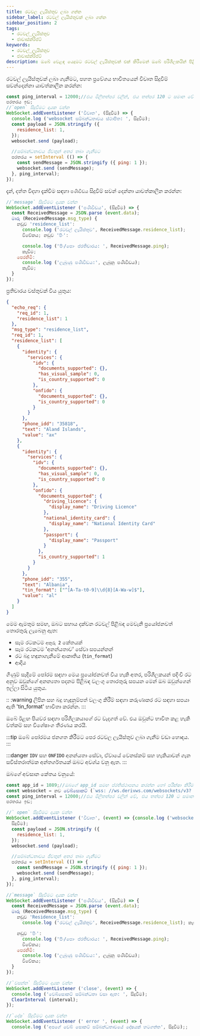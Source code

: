 ```yaml
---
title: රටවල ලැයිස්තුව ලබා ගන්න
sidebar_label: රටවල් ලැයිස්තුවක් ලබා ගන්න
sidebar_position: 2
tags:
  - රටවල්_ලැයිස්තුව
  - ජාවාස්ක්රිප්ට්
keywords:
  - රටවල්_ලැයිස්තුව
  - ජාවාස්ක්රිප්ට්
description: ඔබේ වෙළඳ යෙදුමට රටවල් ලැයිස්තුවක් එක් කිරීමෙන් ඔබේ පරිශීලකයින් පිළිබඳ තොරතුරු ලබා ගන්න. මෙම JavaScript API උදාහරණයෙන් එය කරන්නේ කෙසේදැයි ඉගෙන ගන්න.
---
```


<!-- :::caution
You can learn more about countries [here](/docs/terminology/trading/residence-list)
::: -->

රටවල් ලැයිස්තුවක් ලබා ගැනීමට, පහත ප්‍රවේශය භාවිතයෙන් විවෘත සිදුවීම් සවන්දෙන්නා යාවත්කාලීන කරන්න:

```js title="index.js" showLineNumbers
const ping_interval = 12000;//එය මිලිතත්පර වලින්, එය තත්පර 120 ට සමාන වේ
පරතරය ඉඩ;
//`open` සිදුවීමට දායක වන්න
WebSocket.addEventListener ('විවෘත', (සිදුවීම) => {
  console.log ('websocket සම්බන්ධතාවය ස්ථාපිත: ', සිදුවීම);
  const payload = JSON.stringify ({
    residence_list: 1,
  });
  websocket.send (payload);

  //සම්බන්ධතාවය ජීවතුන් අතර තබා ගැනීමට
  පරතරය = setInterval (() => {
    const sendMessage = JSON.stringify ({ ping: 1 });
    websocket.send (sendMessage);
  }, ping_interval);
});
```

දැන්, දත්ත විදහා දැක්වීම සඳහා `පණිවිඩය` සිදුවීම් සවන් දෙන්නා යාවත්කාලීන කරන්න:

```js title="index.js" showLineNumbers
//`message` සිදුවීමට දායක වන්න
WebSocket.addEventListener ('පණිවිඩය', (සිදුවීම) => {
  const ReceivedMessage = JSON.parse (event.data);
  මාරු (ReceivedMessage.msg_type) {
    නඩුව 'residence_list':
      console.log ('රටවල් ලැයිස්තුව', ReceivedMessage.residence_list);
      විවේකය; නඩුව 'පිං':

      console.log ('පිං/පොං ප්රතිචාරය: ', ReceivedMessage.ping);
      කැඩීම;
    පෙරනිමි:
      console.log ('ලැබුණු පණිවිඩය:', ලැබුනු පණිවිඩය);
      කැඩීම;
  }
});
```

ප්‍රතිචාරය වස්තුවක් විය යුතුය:

```json showLineNumbers
{
  "echo_req": {
    "req_id": 1,
    "residence_list": 1
  },
  "msg_type": "residence_list",
  "req_id": 1,
  "residence_list": [
    {
      "identity": {
        "services": {
          "idv": {
            "documents_supported": {},
            "has_visual_sample": 0,
            "is_country_supported": 0
          },
          "onfido": {
            "documents_supported": {},
            "is_country_supported": 0
          }
        }
      },
      "phone_idd": "35818",
      "text": "Aland Islands",
      "value": "ax"
    },
    {
      "identity": {
        "services": {
          "idv": {
            "documents_supported": {},
            "has_visual_sample": 0,
            "is_country_supported": 0
          },
          "onfido": {
            "documents_supported": {
              "driving_licence": {
                "display_name": "Driving Licence"
              },
              "national_identity_card": {
                "display_name": "National Identity Card"
              },
              "passport": {
                "display_name": "Passport"
              }
            },
            "is_country_supported": 1
          }
        }
      },
      "phone_idd": "355",
      "text": "Albania",
      "tin_format": ["^[A-Ta-t0-9]\\d{8}[A-Wa-w]$"],
      "value": "al"
    }
  ]
}
```

මෙම ඇමතුම සමඟ, ඔබට සහාය දක්වන රටවල් පිළිබඳ මෙවැනි ප්‍රයෝජනවත් තොරතුරු ලැබෙනු ඇත:

- සෑම රටකටම `අකුරු 2` කේතයක්
- සෑම රටකටම 'අනන්යතාව' සේවා සපයන්නන්
- රට බදු හඳුනාගැනීමේ ආකෘතිය (`tin_format`)
- ආදිය

ගිණුම් සෑදීමේ පෝරම සඳහා මෙය ප්‍රයෝජනවත් විය හැකි අතර, පරිශීලකයන් පදිංචි රට අනුව ඔවුන්ගේ අනන්‍යතා පදනම පිළිබඳ වලංගු තොරතුරු සපයන මෙන් ඔබ ඔවුන්ගෙන් ඉල්ලා සිටිය යුතුය.

:: :warning
ලිපින සහ බදු හැඳුනුම්පත් වලංගු කිරීම් සඳහා කරුණාකර රට සඳහා සපයා ඇති 'tin_format' භාවිතා කරන්න.
:::

ඔබේ ඊළඟ පියවර සඳහා පරිශීලකයාගේ රට වැදගත් වේ. එය ඔවුන්ට භාවිත කළ හැකි වත්කම් සහ විශේෂාංග තීරණය කරයි.

:::tip
ඔබේ පෝරමය ජනගත කිරීමට පෙර රටවල ලැයිස්තුව ලබා ගැනීම වඩා හොඳය.
:::

:::danger
`IDV` සහ `ONFIDO` අනන්යතා සේවා, ඒවායේ වෙනස්කම් සහ හැකියාවන් ගැන සවිස්තරාත්මක අන්තර්ගතයක් ඔබට අවශ්ය වනු ඇත.
:::

ඔබගේ අවසාන කේතය වනුයේ:

```js title="index.js" showLineNumbers
const app_id = 1089;//ඔබගේ app_id සමඟ ප්රතිස්ථාපනය කරන්න හෝ පරීක්ෂා කිරීම සඳහා 1089 ලෙස තබන්න.
const websocket = නව වෙබ්සොකට් (`wss: //ws.derivws.com/websockets/v3? app_id=${app_id}`);
const ping_interval = 12000;//එය මිලිතත්පර වලින් වේ, එය තත්පර 120 ට සමාන වන
පරතරය ඉඩ;

//` open` සිදුවීමට දායක වන්න
WebSocket.addEventListener ('විවෘත', (event) => {console.log ('websocket) සම්බන්ධතාවය ස්ථාපිත කර ඇත:',
  සිදුවීම);
  const payload = JSON.stringify ({
    residence_list: 1,
  });
  websocket.send (payload);

  //සම්බන්ධතාවය ජීවතුන් අතර තබා ගැනීමට
  පරතරය = setInterval (() => {
    const sendMessage = JSON.stringify ({ ping: 1 });
    websocket.send (sendMessage);
  }, ping_interval);
});

//`message` සිදුවීමට දායක වන්න
WebSocket.addEventListener ('පණිවිඩය', (සිදුවීම) => {
  const ReceivedMessage = JSON.parse (event.data);
  මාරු (ReceivedMessage.msg_type) {
    නඩුව 'Residence_list':
      console.log ('රටවල් ලැයිස්තුව', ReceivedMessage.residence_list); කැඩීම;

    නඩුව 'පිං':
      console.log ('පිං/පොං ප්රතිචාරය: ', ReceivedMessage.ping);
      විවේකය;
    පෙරනිමි:
      console.log ('ලැබුණු පණිවිඩය:', ලැබුනු පණිවිඩය);
      විවේකය;
  }
});

//`වසන්න` සිදුවීමට දායක වන්න
WebSocket.addEventListener ('close', (event) => {
  console.log ('වෙබ්සොකට් සම්බන්ධතා වසා ඇත: ', සිදුවීම);
  ClearInterval (interval);
});

//`දෝෂ` සිදුවීමට දායක වන්න
WebSocket.addEventListener (' error ', (event) => {
  console.log ('අපගේ වෙබ් සොකට් සම්බන්ධතාවයේ දෝෂයක් හටගත්ත', සිදුවීම);;

```
